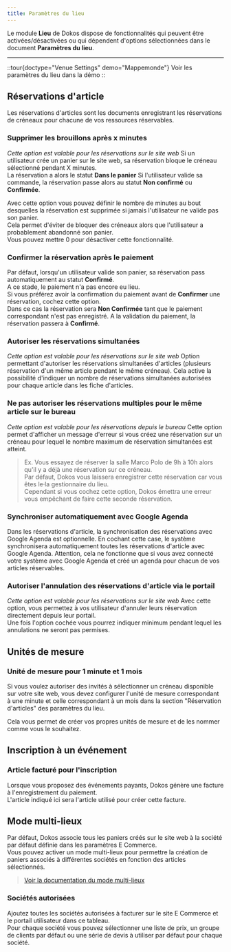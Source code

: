```yaml
---
title: Paramètres du lieu
---
```


Le module **Lieu** de Dokos dispose de fonctionnalités qui peuvent être activées/désactivées ou qui dépendent d'options sélectionnées dans le document **Paramètres du lieu**.

---

::tour{doctype="Venue Settings" demo="Mappemonde"}
Voir les paramètres du lieu dans la démo
::

## Réservations d'article

Les réservations d'articles sont les documents enregistrant les réservations de créneaux pour chacune de vos ressources réservables.

### Supprimer les brouillons après x minutes

*Cette option est valable pour les réservations sur le site web*
Si un utilisateur crée un panier sur le site web, sa réservation bloque le créneau sélectionné pendant X minutes.  
La réservation a alors le statut **Dans le panier**
Si l'utilisateur valide sa commande, la réservation passe alors au statut **Non confirmé** ou **Confirmée**.

Avec cette option vous pouvez définir le nombre de minutes au bout desquelles la réservation est supprimée si jamais l'utilisateur ne valide pas son panier.  
Cela permet d'éviter de bloquer des créneaux alors que l'utilisateur a probablement abandonné son panier.  
Vous pouvez mettre 0 pour désactiver cette fonctionnalité.

### Confirmer la réservation après le paiement

Par défaut, lorsqu'un utilisateur valide son panier, sa réservation pass automatiquement au statut **Confirmé**.  
A ce stade, le paiement n'a pas encore eu lieu.  
Si vous préférez avoir la confirmation du paiement avant de **Confirmer** une réservation, cochez cette option.  
Dans ce cas la réservation sera **Non Confirmée** tant que le paiement correspondant n'est pas enregistré. A la validation du paiement, la réservation passera à **Confirmé**.

### Autoriser les réservations simultanées

*Cette option est valable pour les réservations sur le site web*
Option permettant d'autoriser les réservations simultanées d'articles (plusieurs réservation d'un même article pendant le même créneau).
Cela active la possibilité d'indiquer un nombre de réservations simultanées autorisées pour chaque article dans les fiche d'articles.

### Ne pas autoriser les réservations multiples pour le même article sur le bureau

*Cette option est valable pour les réservations depuis le bureau*
Cette option permet d'afficher un message d'erreur si vous créez une réservation sur un créneau pour lequel le nombre maximum de réservation simultanées est atteint.

> Ex. Vous essayez de réserver la salle Marco Polo de 9h à 10h alors qu'il y a déjà une réservation sur ce créneau.  
> Par défaut, Dokos vous laissera enregistrer cette réservation car vous êtes le·la gestionnaire du lieu.  
> Cependant si vous cochez cette option, Dokos émettra une erreur vous empêchant de faire cette seconde réservation.


### Synchroniser automatiquement avec Google Agenda

Dans les réservations d'article, la synchronisation des réservations avec Google Agenda est optionnelle.
En cochant cette case, le système synchronisera automatiquement toutes les réservations d'article avec Google Agenda.
Attention, cela ne fonctionne que si vous avez connecté votre système avec Google Agenda et créé un agenda pour chacun de vos articles réservables.

### Autoriser l'annulation des réservations d'article via le portail

*Cette option est valable pour les réservations sur le site web*
Avec cette option, vous permettez à vos utilisateur d'annuler leurs réservation directement depuis leur portail.  
Une fois l'option cochée vous pourrez indiquer minimum pendant lequel les annulations ne seront pas permises.

## Unités de mesure

### Unité de mesure pour 1 minute et 1 mois

Si vous voulez autoriser des invités à sélectionner un créneau disponible sur votre site web, vous devez configurer l'unité de mesure correspondant à une minute et celle correspondant à un mois dans la section "Réservation d'articles" des paramètres du lieu.

Cela vous permet de créer vos propres unités de mesure et de les nommer comme vous le souhaitez.

## Inscription à un événement

### Article facturé pour l'inscription

Lorsque vous proposez des événements payants, Dokos génère une facture à l'enregistrement du paiement.  
L'article indiqué ici sera l'article utilisé pour créer cette facture.


## Mode multi-lieux

Par défaut, Dokos associe tous les paniers créés sur le site web à la société par défaut définie dans les paramètres E Commerce.  
Vous pouvez activer un mode multi-lieux pour permettre la création de paniers associés à différentes sociétés en fonction des articles sélectionnés.

> [Voir la documentation du mode multi-lieux](/dokos/lieu/multi-societe)

### Sociétés autorisées

Ajoutez toutes les sociétés autorisées à facturer sur le site E Commerce et le portail utilisateur dans ce tableau.  
Pour chaque société vous pouvez sélectionner une liste de prix, un groupe de clients par défaut ou une série de devis à utiliser par défaut pour chaque société.  